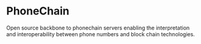 PhoneChain
==========

Open source backbone to phonechain servers enabling the interpretation and interoperability between phone numbers and block chain technologies.
